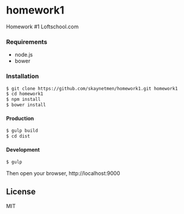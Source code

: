 # homework1
Homework #1 Loftschool.com

### Requirements
- node.js
- bower

### Installation

```sh
$ git clone https://github.com/skaynetmen/homework1.git homework1
$ cd homework1
$ npm install
$ bower install
```

#### Production

```sh
$ gulp build
$ cd dist
```

#### Development

```sh
$ gulp
```

Then open your browser, http://localhost:9000

License
----

MIT
